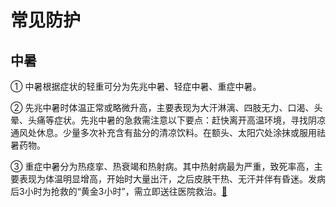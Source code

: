 # 常见防护

## 中暑

① 中暑根据症状的轻重可分为先兆中暑、轻症中暑、重症中暑。

② 先兆中暑时体温正常或略微升高，主要表现为大汗淋漓、四肢无力、口渴、头晕、头痛等症状。先兆中暑的急救需注意以下要点：赶快离开高温环境，寻找阴凉通风处休息。少量多次补充含有盐分的清凉饮料。在额头、太阳穴处涂抹或服用祛暑药物。

③ 重症中暑分为热痉挛、热衰竭和热射病。其中热射病最为严重，致死率高，主要表现为体温明显增高，开始时大量出汗，之后皮肤干热、无汗并伴有昏迷。发病后3小时为抢救的“黄金3小时”，需立即送往医院救治。[🔗](https://weibo.com/2803301701/OiOSte7vm)